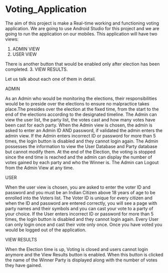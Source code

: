 # Voting_Application

The aim of this project is make a Real-time working and functioning voting application.
We are going to use Android Studio for this project and we are going to run the application on our
mobiles.
This application will have two views:
1. ADMIN VIEW
2. USER VIEW

There is another button that would be enabled only after election has been completed.
3. VIEW RESULTS.


Let us talk about each one of them in detail.

ADMIN

As an Admin who would be monitoring the elections, their responsibilities would be to preside over
the elections to ensure no malpractice takes place.The presides over the election at the fixed time,
from the start to the end of the elections according to the designated timeline.
The Admin can view the user list, the party list, the votes cast and how many votes have been cast
for each party.
When the Admin view is chosen, the admin is asked to enter an Admin ID AND password, if
validated the admin enters the admin view. If the Admin enters incorrect ID or password for more
than 5 times, the login button is disabled and they cannot login again.
The Admin possesses the information to view the User Database and Party database but cannot
modify them. At the end of the Election, the voting is stopped since the end time is reached and
the admin can display the number of votes gained by each party and who the Winner is.
The Admin can Logout from the Admin View at any time.

USER

When the user view is chosen, you are asked to enter the voter ID and password and you must be
an Indian Citizen above 18 years of age to be enrolled into the Voters list.
The Voter ID is unique for every citizen and when the ID and password are entered correctly, you
will see a page with party names and their symbols and you can cast your vote to a party of your
choice.
If the User enters incorrect ID or password for more than 5 times, the login button is disabled and
they cannot login again.
Every User can only login once and cast their vote only once.
Once you have voted you would be logged out of the application.

VIEW RESULTS

When the Election time is up, Voting is closed and users cannot login anymore and the View
Results button is enabled.
When this button is clicked the name of the Winner Party is displayed along with the number of
votes they have gained.
